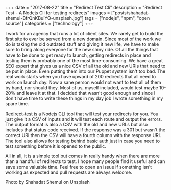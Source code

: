 +++
date = "2017-08-22"
title = "Redirect Test Cli"
description = "Redirect Test - A Nodejs Cli for testing redirects"
images = ["posts/shahadat-shemul-BfrQnKBulYQ-unsplash.jpg"]
tags = ["nodejs", "npm", "open source"]
categories = ["technology"]
+++

I work for an agency that runs a lot of client sites. We rarely get to build the first site to ever be served from a new domain. Since most of the work we do is taking the old outdated stuff and giving it new life, we have to make sure to bring along everyone for the new shiny ride. Of all the things that have to be done to get ready to launch, getting redirects in place and testing them is probably one of the most time-consuming. We have a great SEO expert that gives us a nice CSV of all the old and new URIs that need to be put in place. Even putting them into our Puppet system isn't too bad. The real work starts when you have upward of 200 redirects that all need to work on launch day. Now a sane person would not want to test all of them by hand, nor should they. Most of us, myself included, would test maybe 10-20% and leave it at that. I decided that wasn't good enough and since I don't have time to write these things in my day job I wrote something in my spare time.

[Redirect-test](https://github.com/cpitkin/redirect-test) is a Nodejs CLI tool that will test your redirects for you. You just give it a CSV of inputs and it will test each route and output the errors. The output format is also a CSV with the old and new URLs but also includes that status code received. If the response was a 301 but wasn't the correct URI then the CSV will have a fourth column with the response URI. The tool also allows for testing behind basic auth just in case you need to test something before it is opened to the public.

All in all, it is a simple tool but comes in really handy when there are more than a handful of redirects to test. I hope many people find it useful and can save some valuable time. Feel free to open an issue if something isn't working as expected and pull requests are always welcome.

Photo by Shahadat Shemul on Unsplash
